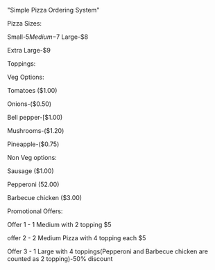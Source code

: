 "Simple Pizza Ordering System"

Pizza Sizes:

Small-$5 
Medium-$7
Large-$8

Extra Large-$9

Toppings:

Veg Options:

Tomatoes ($1.00)

Onions-($0.50)

Bell pepper-[$1.00)

Mushrooms-($1.20)

Pineapple-($0.75)

Non Veg options:

Sausage ($1.00)

Pepperoni (52.00)

Barbecue chicken ($3.00)

Promotional Offers:

Offer 1 - 1 Medium with 2 topping $5 

offer 2 - 2 Medium Pizza with 4 topping each $5

Offer 3 - 1 Large with 4 toppings(Pepperoni and Barbecue chicken are counted as 2 topping)-50% discount

